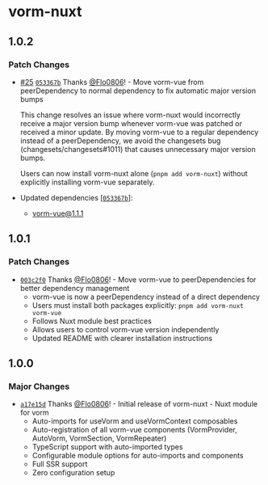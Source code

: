 # vorm-nuxt

## 1.0.2

### Patch Changes

- [#25](https://github.com/Flo0806/vorm/pull/25) [`053367b`](https://github.com/Flo0806/vorm/commit/053367b1212f97f3ec36f830b4426147bb0d8d14) Thanks [@Flo0806](https://github.com/Flo0806)! - Move vorm-vue from peerDependency to normal dependency to fix automatic major version bumps

  This change resolves an issue where vorm-nuxt would incorrectly receive a major version bump whenever vorm-vue was patched or received a minor update. By moving vorm-vue to a regular dependency instead of a peerDependency, we avoid the changesets bug (changesets/changesets#1011) that causes unnecessary major version bumps.

  Users can now install vorm-nuxt alone (`pnpm add vorm-nuxt`) without explicitly installing vorm-vue separately.

- Updated dependencies [[`053367b`](https://github.com/Flo0806/vorm/commit/053367b1212f97f3ec36f830b4426147bb0d8d14)]:
  - vorm-vue@1.1.1

## 1.0.1

### Patch Changes

- [`003c2f0`](https://github.com/Flo0806/vorm/commit/003c2f0b4d0a83c5216c346f502b1e2535610011) Thanks [@Flo0806](https://github.com/Flo0806)! - Move vorm-vue to peerDependencies for better dependency management
  - vorm-vue is now a peerDependency instead of a direct dependency
  - Users must install both packages explicitly: `pnpm add vorm-nuxt vorm-vue`
  - Follows Nuxt module best practices
  - Allows users to control vorm-vue version independently
  - Updated README with clearer installation instructions

## 1.0.0

### Major Changes

- [`a17e15d`](https://github.com/Flo0806/vorm/commit/a17e15d530ab360f88d68c7361500973133a23d6) Thanks [@Flo0806](https://github.com/Flo0806)! - Initial release of vorm-nuxt - Nuxt module for vorm
  - Auto-imports for useVorm and useVormContext composables
  - Auto-registration of all vorm-vue components (VormProvider, AutoVorm, VormSection, VormRepeater)
  - TypeScript support with auto-imported types
  - Configurable module options for auto-imports and components
  - Full SSR support
  - Zero configuration setup
